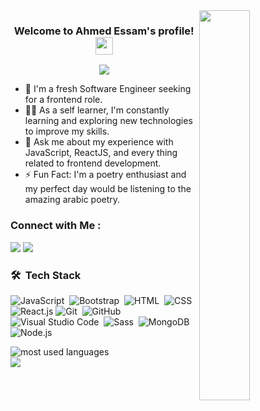 
<img style="width:40%; max-width:300px;" align="right" src="https://c.tenor.com/_DOBjnGspYAAAAAM/code-coding.gif">

<h3 align="center">
  Welcome to Ahmed Essam's profile!
  <img src="https://media.giphy.com/media/hvRJCLFzcasrR4ia7z/giphy.gif" width="28" >
</h3>

<!-- Typing SVG by DenverCoder1 - https://github.com/DenverCoder1/readme-typing-svg -->
<p align="center">
  <a href="https://github.com/DenverCoder1/readme-typing-svg"><img src="https://readme-typing-svg.herokuapp.com/?lines=Frontend%20Developer;Always%20learning%20new%20things&font=Fira%20Code&center=true&width=440&height=45&color=f75c7e&vCenter=true&size=22"></a>
</p> 

- 🏢 I'm a fresh Software Engineer seeking for a frontend role.
- 👨‍💻 As a self learner, I'm constantly learning and exploring new technologies to improve my skills.
- 💬 Ask me about my experience with JavaScript, ReactJS, and every thing related to frontend development.
- ⚡ Fun Fact: I'm a poetry enthusiast and my perfect day would be listening to the amazing arabic poetry.


### Connect with Me :

<a href="https://www.linkedin.com/in/ahmed-essam-230751115/" target="_blank"><img src="https://img.shields.io/badge/-Ahmed%20Essam-0077B5?style=for-the-badge&logo=Linkedin&logoColor=white"/></a>
<a href="https://t.me/APUESSAM" target="_blank"><img src="https://img.shields.io/badge/-Ahmed%20Essam-0077B5?style=for-the-badge&logo=Telegram&logoColor=white"/></a>

### 🛠 &nbsp;Tech Stack
![JavaScript](https://img.shields.io/badge/-JavaScript-05122A?style=flat&logo=javascript)&nbsp;
![Bootstrap](https://img.shields.io/badge/-Bootstrap-05122A?style=flat&logo=bootstrap&logoColor=563D7C)&nbsp;
![HTML](https://img.shields.io/badge/-HTML-05122A?style=flat&logo=HTML5)&nbsp;
![CSS](https://img.shields.io/badge/-CSS-05122A?style=flat&logo=CSS3&logoColor=1572B6)&nbsp;
![React.js](https://img.shields.io/badge/-React-05122A?style=flat&logo=react)
![Git](https://img.shields.io/badge/-Git-05122A?style=flat&logo=git)&nbsp;
![GitHub](https://img.shields.io/badge/-GitHub-05122A?style=flat&logo=github)&nbsp;
![Visual Studio Code](https://img.shields.io/badge/-Visual%20Studio%20Code-05122A?style=flat&logo=visual-studio-code&logoColor=007ACC)&nbsp;
![Sass](https://img.shields.io/badge/-Sass-05122A?style=flat&logo=sass)&nbsp;
![MongoDB](https://img.shields.io/badge/-MongoDB-05122A?style=flat&logo=MongoDB)&nbsp;
![Node.js](https://img.shields.io/badge/-Node.js-05122A?style=flat&logo=node.js&logoColor=339933)&nbsp;





<img align="left" src="https://github-readme-stats.vercel.app/api/top-langs?username=ahmedessam3270&show_icons=true&locale=en&layout=compact&theme=radical" alt="most used languages" />
<br>
<a href="https://komarev.com/ghpvc/?username=ahmedessam3270&style=for-the-badge">
    <img src="https://komarev.com/ghpvc/?username=ahmedessam3270&style=for-the-badge">
</a>
